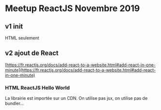# Meetup ReactJS Novembre 2019

## v1 init

HTML seulement

## v2 ajout de React

[https://fr.reactjs.org/docs/add-react-to-a-website.html#add-react-in-one-minute](https://fr.reactjs.org/docs/add-react-to-a-website.html#add-react-in-one-minute)

### HTML ReactJS Hello World

La librairie est importée sur un CDN. On utilise pas jsx, on utilise pas de bundler...